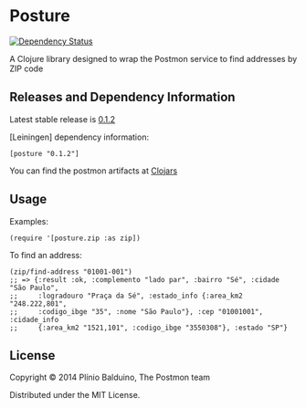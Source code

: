 # Posture


[![Dependency Status](https://www.versioneye.com/user/projects/53500ed7fe0d0774a8000825/badge.png)](https://www.versioneye.com/user/projects/53500ed7fe0d0774a8000825)

A Clojure library designed to wrap the Postmon service to find addresses by ZIP code

## Releases and Dependency Information

Latest stable release is [0.1.2](https://github.com/PostmonAPI/postmon-clj/tree/v0.1.2)

[Leiningen] dependency information:

    [posture "0.1.2"]

You can find the postmon artifacts at [Clojars](https://clojars.org/posture)

## Usage

Examples:

    (require '[posture.zip :as zip])

To find an address:

    (zip/find-address "01001-001")
    ;; => {:result :ok, :complemento "lado par", :bairro "Sé", :cidade "São Paulo",
    ;;     :logradouro "Praça da Sé", :estado_info {:area_km2 "248.222,801",
    ;;     :codigo_ibge "35", :nome "São Paulo"}, :cep "01001001", :cidade_info
    ;;     {:area_km2 "1521,101", :codigo_ibge "3550308"}, :estado "SP"}


## License

Copyright © 2014 Plínio Balduino, The Postmon team

Distributed under the MIT License.
